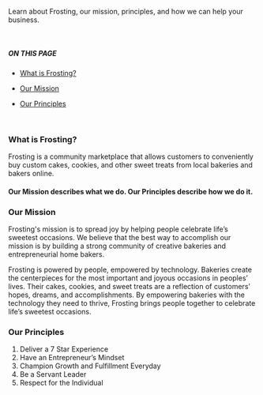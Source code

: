 Learn about Frosting, our mission, principles, and how we can help your business.

<br>
<section class="callout-blue">
  <h5>ON THIS PAGE</h5>
  <p>

- [What is Frosting?](#what-is-frosting)
- [Our Mission](#our-mission)
- [Our Principles](#our-principles)

  </p>
</section>
<br>  

### What is Frosting?
Frosting is a community marketplace that allows customers to conveniently buy custom cakes, cookies, and other sweet treats from local bakeries and bakers online.  

#### Our Mission describes what we do. Our Principles describe how we do it.  <!-- omit in toc -->

### Our Mission
Frosting's mission is to spread joy by helping people celebrate life’s sweetest occasions.  We believe that the best way to accomplish our mission is by building a strong community of creative bakeries and entrepreneurial home bakers.  

Frosting is powered by people, empowered by technology.  Bakeries create the centerpieces for the most important and joyous occasions in peoples’ lives.  Their cakes, cookies, and sweet treats are a reflection of customers’ hopes, dreams, and accomplishments.  By empowering bakeries with the technology they need to thrive, Frosting brings people together to celebrate life’s sweetest occasions.  

### Our Principles
1. Deliver a 7 Star Experience
2. Have an Entrepreneur’s Mindset
3. Champion Growth and Fulfillment Everyday
4. Be a Servant Leader
5. Respect for the Individual